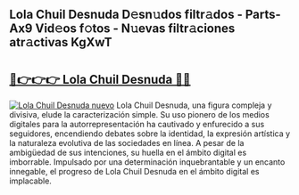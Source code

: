 ## Lola Chuil Desnuda D𝚎sn𝚞dos filtr𝚊dos - Parts-Ax9 Vid𝚎os f𝚘tos - N𝚞evas filtr𝚊ciones atr𝚊ctivas KgXwT

# <h2><a href="http://mbcu0d.tromn.icu/?c=Lola+Chuil+Desnuda">🔗👉👉👉 Lola Chuil Desnuda 🔗🔗</a></h2>

[![Lola Chuil Desnuda nuevo](https://i.imgur.com/pEAQMta.gif)](http://mbcu0d.tromn.icu/?c=Lola+Chuil+Desnuda)
Lola Chuil Desnuda, una figura compleja y divisiva, elude la caracterización simple. Su uso pionero de los medios digitales para la autorrepresentación ha cautivado y enfurecido a sus seguidores, encendiendo debates sobre la identidad, la expresión artística y la naturaleza evolutiva de las sociedades en línea. A pesar de la ambigüedad de sus intenciones, su huella en el ámbito digital es imborrable. Impulsado por una determinación inquebrantable y un encanto innegable, el progreso de Lola Chuil Desnuda en el ámbito digital es implacable.
